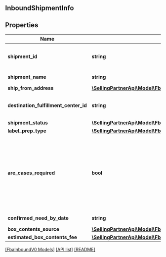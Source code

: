 ## InboundShipmentInfo

## Properties

Name | Type | Description | Notes
------------ | ------------- | ------------- | -------------
**shipment_id** | **string** | The shipment identifier submitted in the request. | [optional]
**shipment_name** | **string** | The name for the inbound shipment. | [optional]
**ship_from_address** | [**\SellingPartnerApi\Model\FbaInboundV0\Address**](Address.md) |  |
**destination_fulfillment_center_id** | **string** | An Amazon fulfillment center identifier created by Amazon. | [optional]
**shipment_status** | [**\SellingPartnerApi\Model\FbaInboundV0\ShipmentStatus**](ShipmentStatus.md) |  | [optional]
**label_prep_type** | [**\SellingPartnerApi\Model\FbaInboundV0\LabelPrepType**](LabelPrepType.md) |  | [optional]
**are_cases_required** | **bool** | Indicates whether or not an inbound shipment contains case-packed boxes. When AreCasesRequired &#x3D; true for an inbound shipment, all items in the inbound shipment must be case packed. |
**confirmed_need_by_date** | **string** | A date string in ISO 8601 format. | [optional]
**box_contents_source** | [**\SellingPartnerApi\Model\FbaInboundV0\BoxContentsSource**](BoxContentsSource.md) |  | [optional]
**estimated_box_contents_fee** | [**\SellingPartnerApi\Model\FbaInboundV0\BoxContentsFeeDetails**](BoxContentsFeeDetails.md) |  | [optional]

[[FbaInboundV0 Models]](../) [[API list]](../../Api) [[README]](../../../README.md)
